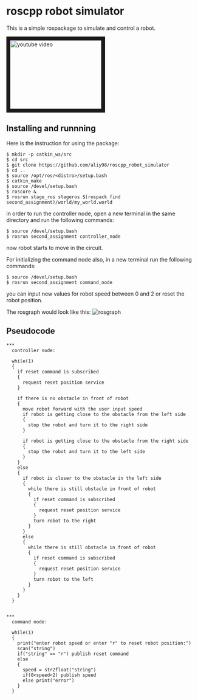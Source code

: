 # roscpp robot simulator
This is a simple rospackage to simulate and control a robot.

<a href="http://www.youtube.com/watch?feature=player_embedded&v=KP1wJ6qN2e8&t=25s
" target="_blank"><img src="http://img.youtube.com/vi/KP1wJ6qN2e8&t=25s/0.jpg" 
alt="youtube video" width="240" height="180" border="10" /></a>

## Installing and runnning 
Here is the instruction for using the package:
```bashscript
$ mkdir -p catkin_ws/src
$ cd src
$ git clone https://github.com/aliy98/roscpp_robot_simulator
$ cd ..
$ source /opt/ros/<distro>/setup.bash
$ catkin_make
$ source /devel/setup.bash
$ roscore &
$ rosrun stage_ros stageros $(rospack find second_assignment)/world/my_world.world
```
in order to run the controller node, open a new terminal in the same directory and run the following commands:
```bashscript
$ source /devel/setup.bash
$ rosrun second_assignment controller_node
```
now robot starts to move in the circuit.

For initializing the command node also, in a new terminal run the following commands:
```bashscript
$ source /devel/setup.bash
$ rosrun second_assignment command_node
```
you can input new values for robot speed between 0 and 2 or reset the robot position.

The rosgraph would look like this:
![rosgraph](https://user-images.githubusercontent.com/65722399/141699520-a63f6a5f-624c-4cb6-8501-2af88397e1ba.png)

## Pseudocode
```
***
  controller node:
  
  while(1)
  {
    if reset command is subscribed
    {
      request reset position service
    }
    
    if there is no obstacle in front of robot
    {
      move robot forward with the user input speed
      if robot is getting close to the obstacle from the left side
      {
        stop the robot and turn it to the right side
      }
      
      if robot is getting close to the obstacle from the right side
      {
        stop the robot and turn it to the left side
      }
    }
    else
    {
      if robot is closer to the obstacle in the left side
      {
        while there is still obstacle in front of robot
        {
          if reset command is subscribed
          {
            request reset position service
          }
          turn robot to the right
        }
      }
      else
      {
        while there is still obstacle in front of robot
        {
          if reset command is subscribed
          {
            request reset position service
          }
          turn robot to the left
        }
      }
    }
  }

  
***
  command node:
  
  while(1)
  {
    print("enter robot speed or enter "r" to reset robot position:")
    scan("string")
    if("string" == "r") publish reset command
    else
    {
      speed = str2float("string")
      if(0<speed<2) publish speed
      else print("error")
    }
  }
  
```
